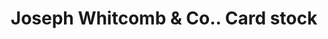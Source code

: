 ---
doi: 10.7916/D8T16FVP
date_other: '1897'
date_other_textual: '1897'
form: printed ephemera
genre:
- Card stock
name:
- Joseph Whitcomb & Co.
object_in_context_url: https://biggert.cul.columbia.edu/items/view/ave_biggert_01857
subject_hierarchical_geographic:
- Springfield, Massachusetts, United States
subject_name:
- Joseph Whitcomb & Co.
title: Joseph Whitcomb & Co.. Card stock
sort_title: Joseph Whitcomb & Co.. Card stock
call_number: ave_biggert_01857
coordinates:
- 42.112411,-72.547455
pid: ave_biggert_01857
identifiers: ave_biggert_01857
thumbnail: https://derivativo-2.library.columbia.edu/iiif/2/ldpd:490680/full/!256,256/0/native.jpg
permalink: /biggert/ave_biggert_01857/
layout: iiif-image-page
---